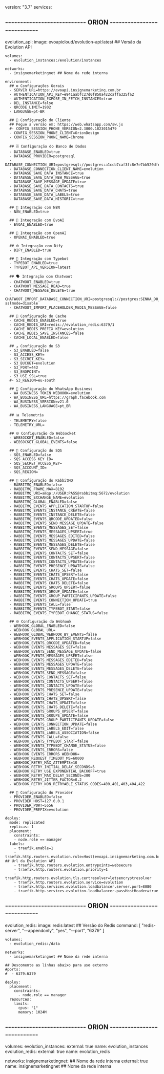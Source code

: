 version: "3.7"
services:

## --------------------------- ORION --------------------------- ##

  evolution_api:
    image: evoapicloud/evolution-api:latest ## Versão da Evolution API

    volumes:
      - evolution_instances:/evolution/instances

    networks:
      - insignemarketingnet ## Nome da rede interna

    environment:
      ## ⚙️ Configurações Gerais
      - SERVER_URL=https://evoapi.insignemarketing.com.br
      - AUTHENTICATION_API_KEY=e941aabfc27d0f850a422caffa325fa2
      - AUTHENTICATION_EXPOSE_IN_FETCH_INSTANCES=true
      - DEL_INSTANCE=false
      - QRCODE_LIMIT=1902
      - LANGUAGE=pt-BR
      
      ## 📱 Configuração do Cliente
      ## Pegue a versão em: https://web.whatsapp.com/sw.js
      #- CONFIG_SESSION_PHONE_VERSION=2.3000.1023015479
      - CONFIG_SESSION_PHONE_CLIENT=OrionDesign
      - CONFIG_SESSION_PHONE_NAME=Chrome
      
      ## 🗄️ Configuração do Banco de Dados
      - DATABASE_ENABLED=true
      - DATABASE_PROVIDER=postgresql
      - DATABASE_CONNECTION_URI=postgresql://postgres:a1ccb7caf3fc8e7e7bb520dfd7c7a615@postgres:5432/evolution
      - DATABASE_CONNECTION_CLIENT_NAME=evolution
      - DATABASE_SAVE_DATA_INSTANCE=true
      - DATABASE_SAVE_DATA_NEW_MESSAGE=true
      - DATABASE_SAVE_MESSAGE_UPDATE=true
      - DATABASE_SAVE_DATA_CONTACTS=true
      - DATABASE_SAVE_DATA_CHATS=true
      - DATABASE_SAVE_DATA_LABELS=true
      - DATABASE_SAVE_DATA_HISTORIC=true

      ## 🤖 Integração com N8N
      - N8N_ENABLED=true

      ## 🤖 Integração com EvoAI
      - EVOAI_ENABLED=true
      
      ## 🤖 Integração com OpenAI
      - OPENAI_ENABLED=true
      
      ## 🌐 Integração com Dify
      - DIFY_ENABLED=true
      
      ## 💬 Integração com Typebot
      - TYPEBOT_ENABLED=true
      - TYPEBOT_API_VERSION=latest
      
      ## 🗣️ Integração com Chatwoot
      - CHATWOOT_ENABLED=true
      - CHATWOOT_MESSAGE_READ=true
      - CHATWOOT_MESSAGE_DELETE=true
      - CHATWOOT_IMPORT_DATABASE_CONNECTION_URI=postgresql://postgres:SENHA_DO_PGVECTOR@pgvector:5432/chatwoot?sslmode=disable
      - CHATWOOT_IMPORT_PLACEHOLDER_MEDIA_MESSAGE=false
      
      ## 🧊 Configuração do Cache
      - CACHE_REDIS_ENABLED=true
      - CACHE_REDIS_URI=redis://evolution_redis:6379/1
      - CACHE_REDIS_PREFIX_KEY=evolution
      - CACHE_REDIS_SAVE_INSTANCES=false
      - CACHE_LOCAL_ENABLED=false
      
      ## ☁️ Configuração do S3
      - S3_ENABLED=false
      - S3_ACCESS_KEY=
      - S3_SECRET_KEY=
      - S3_BUCKET=evolution
      - S3_PORT=443
      - S3_ENDPOINT=
      - S3_USE_SSL=true
      #- S3_REGION=eu-south

      ## 💼 Configuração do WhatsApp Business
      - WA_BUSINESS_TOKEN_WEBHOOK=evolution
      - WA_BUSINESS_URL=https://graph.facebook.com
      - WA_BUSINESS_VERSION=v21.0
      - WA_BUSINESS_LANGUAGE=pt_BR

      ## 📊 Telemetria
      - TELEMETRY=false
      - TELEMETRY_URL=

      ## 🌐 Configuração do WebSocket
      - WEBSOCKET_ENABLED=false
      - WEBSOCKET_GLOBAL_EVENTS=false

      ## 📨 Configuração do SQS
      - SQS_ENABLED=false
      - SQS_ACCESS_KEY_ID=
      - SQS_SECRET_ACCESS_KEY=
      - SQS_ACCOUNT_ID=
      - SQS_REGION=

      ## 🐇 Configuração do RabbitMQ
      - RABBITMQ_ENABLED=false
      - RABBITMQ_FRAME_MAX=8192
      - RABBITMQ_URI=amqp://USER:PASS@rabbitmq:5672/evolution
      - RABBITMQ_EXCHANGE_NAME=evolution
      - RABBITMQ_GLOBAL_ENABLED=false
      - RABBITMQ_EVENTS_APPLICATION_STARTUP=false
      - RABBITMQ_EVENTS_INSTANCE_CREATE=false
      - RABBITMQ_EVENTS_INSTANCE_DELETE=false
      - RABBITMQ_EVENTS_QRCODE_UPDATED=false
      - RABBITMQ_EVENTS_SEND_MESSAGE_UPDATE=false
      - RABBITMQ_EVENTS_MESSAGES_SET=false
      - RABBITMQ_EVENTS_MESSAGES_UPSERT=true
      - RABBITMQ_EVENTS_MESSAGES_EDITED=false
      - RABBITMQ_EVENTS_MESSAGES_UPDATE=false
      - RABBITMQ_EVENTS_MESSAGES_DELETE=false
      - RABBITMQ_EVENTS_SEND_MESSAGE=false
      - RABBITMQ_EVENTS_CONTACTS_SET=false
      - RABBITMQ_EVENTS_CONTACTS_UPSERT=false
      - RABBITMQ_EVENTS_CONTACTS_UPDATE=false
      - RABBITMQ_EVENTS_PRESENCE_UPDATE=false
      - RABBITMQ_EVENTS_CHATS_SET=false
      - RABBITMQ_EVENTS_CHATS_UPSERT=false
      - RABBITMQ_EVENTS_CHATS_UPDATE=false
      - RABBITMQ_EVENTS_CHATS_DELETE=false
      - RABBITMQ_EVENTS_GROUPS_UPSERT=false
      - RABBITMQ_EVENTS_GROUP_UPDATE=false
      - RABBITMQ_EVENTS_GROUP_PARTICIPANTS_UPDATE=false
      - RABBITMQ_EVENTS_CONNECTION_UPDATE=true
      - RABBITMQ_EVENTS_CALL=false
      - RABBITMQ_EVENTS_TYPEBOT_START=false
      - RABBITMQ_EVENTS_TYPEBOT_CHANGE_STATUS=false

      ## 🌐 Configuração do Webhook
      - WEBHOOK_GLOBAL_ENABLED=false
      - WEBHOOK_GLOBAL_URL=
      - WEBHOOK_GLOBAL_WEBHOOK_BY_EVENTS=false
      - WEBHOOK_EVENTS_APPLICATION_STARTUP=false
      - WEBHOOK_EVENTS_QRCODE_UPDATED=false
      - WEBHOOK_EVENTS_MESSAGES_SET=false
      - WEBHOOK_EVENTS_SEND_MESSAGE_UPDATE=false
      - WEBHOOK_EVENTS_MESSAGES_UPSERT=false
      - WEBHOOK_EVENTS_MESSAGES_EDITED=false
      - WEBHOOK_EVENTS_MESSAGES_UPDATE=false
      - WEBHOOK_EVENTS_MESSAGES_DELETE=false
      - WEBHOOK_EVENTS_SEND_MESSAGE=false
      - WEBHOOK_EVENTS_CONTACTS_SET=false
      - WEBHOOK_EVENTS_CONTACTS_UPSERT=false
      - WEBHOOK_EVENTS_CONTACTS_UPDATE=false
      - WEBHOOK_EVENTS_PRESENCE_UPDATE=false
      - WEBHOOK_EVENTS_CHATS_SET=false
      - WEBHOOK_EVENTS_CHATS_UPSERT=false
      - WEBHOOK_EVENTS_CHATS_UPDATE=false
      - WEBHOOK_EVENTS_CHATS_DELETE=false
      - WEBHOOK_EVENTS_GROUPS_UPSERT=false
      - WEBHOOK_EVENTS_GROUPS_UPDATE=false
      - WEBHOOK_EVENTS_GROUP_PARTICIPANTS_UPDATE=false
      - WEBHOOK_EVENTS_CONNECTION_UPDATE=false
      - WEBHOOK_EVENTS_LABELS_EDIT=false
      - WEBHOOK_EVENTS_LABELS_ASSOCIATION=false
      - WEBHOOK_EVENTS_CALL=false
      - WEBHOOK_EVENTS_TYPEBOT_START=false
      - WEBHOOK_EVENTS_TYPEBOT_CHANGE_STATUS=false
      - WEBHOOK_EVENTS_ERRORS=false
      - WEBHOOK_EVENTS_ERRORS_WEBHOOK=
      - WEBHOOK_REQUEST_TIMEOUT_MS=60000
      - WEBHOOK_RETRY_MAX_ATTEMPTS=10
      - WEBHOOK_RETRY_INITIAL_DELAY_SECONDS=5
      - WEBHOOK_RETRY_USE_EXPONENTIAL_BACKOFF=true
      - WEBHOOK_RETRY_MAX_DELAY_SECONDS=300
      - WEBHOOK_RETRY_JITTER_FACTOR=0.2
      - WEBHOOK_RETRY_NON_RETRYABLE_STATUS_CODES=400,401,403,404,422

      ## 🔌 Configuração do Provider
      - PROVIDER_ENABLED=false
      - PROVIDER_HOST=127.0.0.1
      - PROVIDER_PORT=5656
      - PROVIDER_PREFIX=evolution
      
    deploy:
      mode: replicated
      replicas: 1
      placement:
        constraints:
        - node.role == manager
      labels:
        - traefik.enable=1
        - traefik.http.routers.evolution.rule=Host(evoapi.insignemarketing.com.br) ## Url da Evolution API
        - traefik.http.routers.evolution.entrypoints=websecure
        - traefik.http.routers.evolution.priority=1
        - traefik.http.routers.evolution.tls.certresolver=letsencryptresolver
        - traefik.http.routers.evolution.service=evolution
        - traefik.http.services.evolution.loadbalancer.server.port=8080
        - traefik.http.services.evolution.loadbalancer.passHostHeader=true

## --------------------------- ORION --------------------------- ##

  evolution_redis:
    image: redis:latest  ## Versão do Redis
    command: [
        "redis-server",
        "--appendonly",
        "yes",
        "--port",
        "6379"
      ]

    volumes:
      - evolution_redis:/data

    networks:
      - insignemarketingnet ## Nome da rede interna

    ## Descomente as linhas abaixo para uso externo
    #ports:
    #  - 6379:6379

    deploy:
      placement:
        constraints:
          - node.role == manager
      resources:
        limits:
          cpus: "1"
          memory: 1024M

## --------------------------- ORION --------------------------- ##

volumes:
  evolution_instances:
    external: true
    name: evolution_instances
  evolution_redis:
    external: true
    name: evolution_redis

networks:
  insignemarketingnet: ## Nome da rede interna
    external: true
    name: insignemarketingnet ## Nome da rede interna